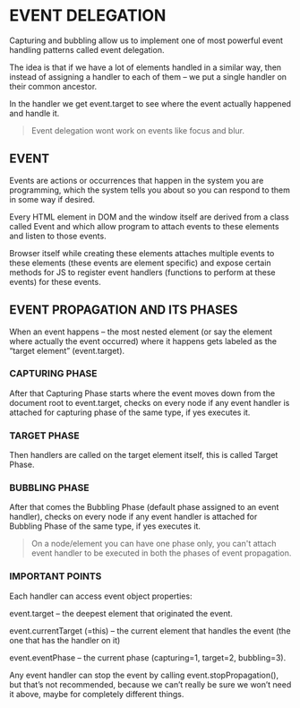 # EVENT DELEGATION

Capturing and bubbling allow us to implement one of most powerful event handling patterns called event delegation.

The idea is that if we have a lot of elements handled in a similar way, then instead of assigning a handler to each of them – we put a single handler on their common ancestor.

In the handler we get event.target to see where the event actually happened and handle it.

> Event delegation wont work on events like focus and blur.

## EVENT

Events are actions or occurrences that happen in the system you are programming, which the system tells you about so you can respond to them in some way if desired.

Every HTML element in DOM and the window itself are derived from a class called Event and which allow program to attach events to these elements and listen to those events.

Browser itself while creating these elements attaches multiple events to these elements (these events are element specific) and expose certain methods for JS to register event handlers (functions to perform at these events) for these events.

## EVENT PROPAGATION AND ITS PHASES

When an event happens – the most nested element (or say the element where actually the event occurred) where it happens gets labeled as the “target element” (event.target).

### CAPTURING PHASE

After that Capturing Phase starts where the event moves down from the document root to event.target, checks on every node if any event handler is attached for capturing phase of the same type, if yes executes it.

### TARGET PHASE

Then handlers are called on the target element itself, this is called Target Phase.

### BUBBLING PHASE

After that comes the Bubbling Phase (default phase assigned to an event handler), checks on every node if any event handler is attached for Bubbling Phase of the same type, if yes executes it.

> On a node/element you can have one phase only, you can't attach event handler to be executed in both the phases of event propagation.

### IMPORTANT POINTS

Each handler can access event object properties:

event.target – the deepest element that originated the event.

event.currentTarget (=this) – the current element that handles the event (the one that has the handler on it)

event.eventPhase – the current phase (capturing=1, target=2, bubbling=3).

Any event handler can stop the event by calling event.stopPropagation(), but that’s not recommended, because we can’t really be sure we won’t need it above, maybe for completely different things.
